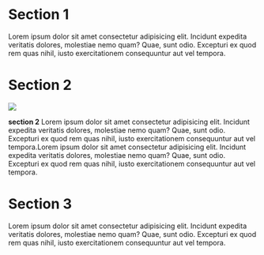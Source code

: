
# Section 1

Lorem ipsum dolor sit amet consectetur adipisicing elit. Incidunt expedita veritatis dolores, molestiae nemo quam? Quae, sunt odio. Excepturi ex quod rem quas nihil, iusto exercitationem consequuntur aut vel tempora.


# Section 2

<img class="align-left" src="https://via.placeholder.com/150">

**section 2** Lorem ipsum dolor sit amet consectetur adipisicing elit. Incidunt expedita veritatis dolores, molestiae nemo quam? Quae, sunt odio. Excepturi ex quod rem quas nihil, iusto exercitationem consequuntur aut vel tempora.Lorem ipsum dolor sit amet consectetur adipisicing elit. Incidunt expedita veritatis dolores, molestiae nemo quam? Quae, sunt odio. Excepturi ex quod rem quas nihil, iusto exercitationem consequuntur aut vel tempora.


# Section 3

Lorem ipsum dolor sit amet consectetur adipisicing elit. Incidunt expedita veritatis dolores, molestiae nemo quam? Quae, sunt odio. Excepturi ex quod rem quas nihil, iusto exercitationem consequuntur aut vel tempora.

